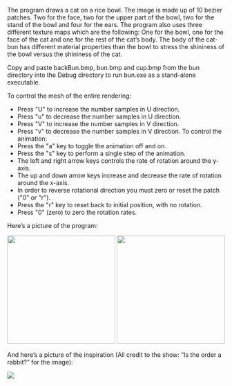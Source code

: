 The program draws a cat on a rice bowl. The image is made up of 10 bezier patches. Two for the face, two for the upper part of the bowl, two for the stand of the bowl and four for the ears. The program also uses three different texture maps which are the following: One for the bowl, one for the face of the cat and one for the rest of the cat’s body. The body of the cat-bun has different material properties than the bowl to stress the shininess of the bowl versus the shininess of the cat. 

Copy and paste backBun.bmp, bun.bmp and cup.bmp from the bun directory into the Debug directory to run bun.exe as a stand-alone executable.

To control the mesh of the entire rendering:
*   Press "U" to increase the number samples in U direction.
*   Press "u" to decrease the number samples in U direction.
*   Press "V" to increase the number samples in V direction.
*   Press "v" to decrease the number samples in V direction.
To control the animation:
*   Press the "a" key to toggle the animation off and on.
*   Press the "s" key to perform a single step of the animation.
*   The left and right arrow keys controls the	rate of rotation around the y-axis.
*   The up and down arrow keys increase and decrease the rate of		rotation around the x-axis. 
*   In order to reverse rotational direction you must zero or reset the patch ("0" or "r").
*   Press the "r" key to reset back to initial	position, with no rotation.
*   Press "0" (zero) to zero the rotation rates.

 Here’s a picture of the program: 
 
<div class="inline-block">
 <img src="https://i.postimg.cc/Kzq1NH8y/bun2.png" width="250" height="250">
 <img src="https://i.postimg.cc/nrNC89mR/bun1.png" width="250" height="250">
</div>

And here’s a picture of the inspiration (All credit to the show: “Is the order a rabbit?” for the image): 

<img src="https://i.postimg.cc/j2DLk4Dn/bun3.png">

